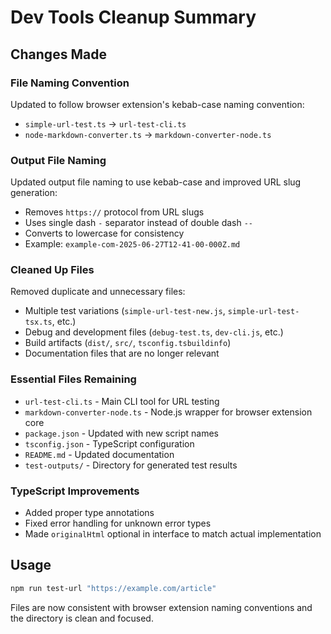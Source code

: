 # Dev Tools Cleanup Summary

## Changes Made

### File Naming Convention

Updated to follow browser extension's kebab-case naming convention:

- `simple-url-test.ts` → `url-test-cli.ts`
- `node-markdown-converter.ts` → `markdown-converter-node.ts`

### Output File Naming

Updated output file naming to use kebab-case and improved URL slug generation:

- Removes `https://` protocol from URL slugs
- Uses single dash `-` separator instead of double dash `--`
- Converts to lowercase for consistency
- Example: `example-com-2025-06-27T12-41-00-000Z.md`

### Cleaned Up Files

Removed duplicate and unnecessary files:

- Multiple test variations (`simple-url-test-new.js`, `simple-url-test-tsx.ts`,
  etc.)
- Debug and development files (`debug-test.ts`, `dev-cli.js`, etc.)
- Build artifacts (`dist/`, `src/`, `tsconfig.tsbuildinfo`)
- Documentation files that are no longer relevant

### Essential Files Remaining

- `url-test-cli.ts` - Main CLI tool for URL testing
- `markdown-converter-node.ts` - Node.js wrapper for browser extension core
- `package.json` - Updated with new script names
- `tsconfig.json` - TypeScript configuration
- `README.md` - Updated documentation
- `test-outputs/` - Directory for generated test results

### TypeScript Improvements

- Added proper type annotations
- Fixed error handling for unknown error types
- Made `originalHtml` optional in interface to match actual implementation

## Usage

```bash
npm run test-url "https://example.com/article"
```

Files are now consistent with browser extension naming conventions and the
directory is clean and focused.
